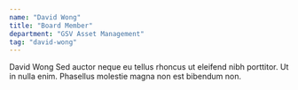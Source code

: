 ```yaml
---
name: "David Wong"
title: "Board Member"
department: "GSV Asset Management"
tag: "david-wong"
---
```

David Wong Sed auctor neque eu tellus rhoncus ut eleifend nibh porttitor. Ut in nulla enim. Phasellus molestie magna non est bibendum non.
